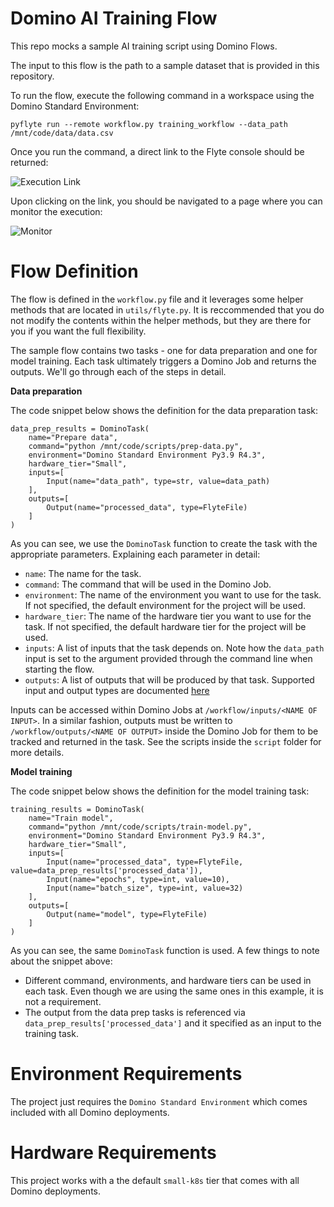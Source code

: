 # Domino AI Training Flow

This repo mocks a sample AI training script using Domino Flows. 

The input to this flow is the path to a sample dataset that is provided in this repository.

To run the flow, execute the following command in a workspace using the Domino Standard Environment: 

```
pyflyte run --remote workflow.py training_workflow --data_path /mnt/code/data/data.csv
```

Once you run the command, a direct link to the Flyte console should be returned:

![Execution Link](https://github.com/dominodatalab/domino-ai-flows/blob/8256e3ce6aaffe4e37d962b996dd167a37020f57/screenshots/execution-link.png?raw=true)

Upon clicking on the link, you should be navigated to a page where you can monitor the execution:

![Monitor](https://github.com/dominodatalab/domino-ai-flows/blob/8256e3ce6aaffe4e37d962b996dd167a37020f57/screenshots/monitor.png?raw=true)

# Flow Definition

The flow is defined in the `workflow.py` file and it leverages some helper methods that are located in `utils/flyte.py`. It is reccommended that you do not modify the contents within the helper methods, but they are there for you if you want the full flexibility.

The sample flow contains two tasks - one for data preparation and one for model training. Each task ultimately triggers a Domino Job and returns the outputs. We'll go through each of the steps in detail.

**Data preparation**

The code snippet below shows the definition for the data preparation task:

```
data_prep_results = DominoTask(
    name="Prepare data",
    command="python /mnt/code/scripts/prep-data.py",
    environment="Domino Standard Environment Py3.9 R4.3",
    hardware_tier="Small",
    inputs=[
        Input(name="data_path", type=str, value=data_path)
    ],
    outputs=[
        Output(name="processed_data", type=FlyteFile)
    ]
)
```

As you can see, we use the `DominoTask` function to create the task with the appropriate parameters. Explaining each parameter in detail:

- `name`: The name for the task.
- `command`: The command that will be used in the Domino Job.
- `environment`: The name of the environment you want to use for the task. If not specified, the default environment for the project will be used.
- `hardware_tier`: The name of the hardware tier you want to use for the task. If not specified, the default hardware tier for the project will be used.
- `inputs`: A list of inputs that the task depends on. Note how the `data_path` input is set to the argument provided through the command line when starting the flow.
- `outputs`: A list of outputs that will be produced by that task. Supported input and output types are documented [here](https://docs.flyte.org/en/latest/user_guide/data_types_and_io/index.html)

Inputs can be accessed within Domino Jobs at `/workflow/inputs/<NAME OF INPUT>`. In a similar fashion, outputs must be written to `/workflow/outputs/<NAME OF OUTPUT>` inside the Domino Job for them to be tracked and returned in the task. See the scripts inside the `script` folder for more details.

**Model training**

The code snippet below shows the definition for the model training task:

```
training_results = DominoTask(
    name="Train model",
    command="python /mnt/code/scripts/train-model.py",
    environment="Domino Standard Environment Py3.9 R4.3",
    hardware_tier="Small",
    inputs=[
        Input(name="processed_data", type=FlyteFile, value=data_prep_results['processed_data']),
        Input(name="epochs", type=int, value=10),
        Input(name="batch_size", type=int, value=32)
    ],
    outputs=[
        Output(name="model", type=FlyteFile)
    ]
)
```

As you can see, the same `DominoTask` function is used. A few things to note about the snippet above:
- Different command, environments, and hardware tiers can be used in each task. Even though we are using the same ones in this example, it is not a requirement.
- The output from the data prep tasks is referenced via `data_prep_results['processed_data']` and it specified as an input to the training task.

# Environment Requirements

The project just requires the `Domino Standard Environment` which comes included with all Domino deployments.

# Hardware Requirements

This project works with a the default `small-k8s` tier that comes with all Domino deployments.
